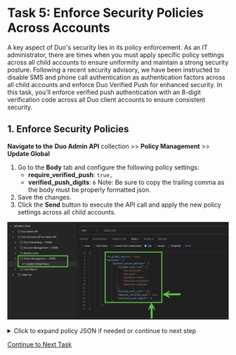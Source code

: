 # Task 5: Enforce Security Policies Across Accounts  

A key aspect of Duo's security lies in its policy enforcement. As an IT administrator, there are times when you must apply specific policy settings across all child accounts to ensure uniformity and maintain a strong security posture.
Following a recent security advisory, we have been instructed to disable SMS and phone call authentication as authentication factors across all child accounts and enforce Duo Verified Push for enhanced security.
In this task, you'll enforce verified push authentication with an 8-digit verification code across all Duo client accounts to ensure consistent security.


## **1. Enforce Security Policies**  
**Navigate to the** **Duo Admin API** collection >> **Policy Management** >> **Update Global**  

1. Go to the **Body** tab and configure the following policy settings:  
   - **require_verified_push**: `true,`  
   - **verified_push_digits**: `6`
  Note: Be sure to copy the trailing comma as the body must be properly formatted json.
2. Save the changes.  
3. Click the **Send** button to execute the API call and apply the new policy settings across all child accounts.  

![Alt Text](imgages/policy_report.png)

<details>
  <summary>Click to expand policy JSON if needed or continue to next step</summary>
  

  
  {
    "is_global_policy": true,
    "sections": {
      "authentication_methods": {
        "allowed_auth_list": [
          "duo-passcode",
          "duo-push",
          "hardware-token",
          "webauthn-platform",
          "webauthn-roaming"
        ],
        "blocked_auth_list": [],
        "require_verified_push": true,
        "verified_push_digits": 6
      }
    }
  }

</details>

[Continue to Next Task](06_Pull_Cost_Report.md)  
